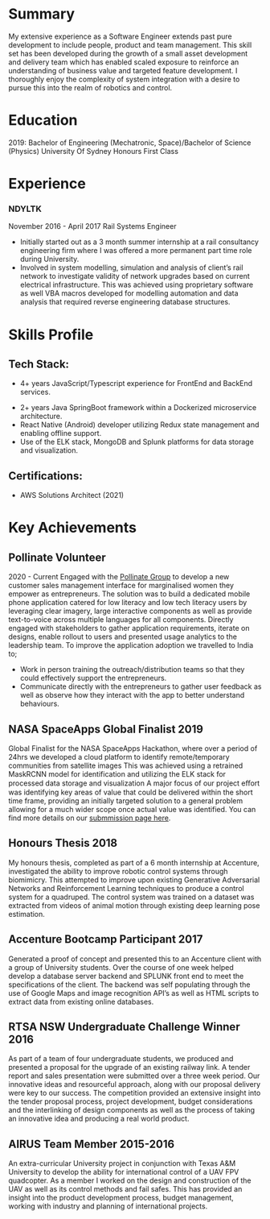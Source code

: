 # Summary
My extensive experience as a Software Engineer extends past pure development to include people, product and team management. This skill set has been developed during the growth of a small asset development and delivery team which has enabled scaled exposure to reinforce an understanding of business value and targeted feature development. I thoroughly enjoy the complexity of system integration with a desire to pursue this into the realm of robotics and control.

# Education
2019:
Bachelor of Engineering (Mechatronic, Space)/Bachelor of Science (Physics)
University Of Sydney
Honours First Class

# Experience

### NDYLTK
November 2016 - April 2017
Rail Systems Engineer
- Initially started out as a 3 month summer internship at a rail consultancy engineering firm where I was offered a more permanent part time role during University.
- Involved in system modelling, simulation and analysis of client’s rail network to investigate validity of network upgrades based on current electrical infrastructure. This was achieved using proprietary software as well VBA macros developed for modelling automation and data analysis that required reverse engineering database structures.

# Skills Profile
## Tech Stack:
* 4+ years JavaScript/Typescript experience for FrontEnd and BackEnd services.
- 2+ years Java SpringBoot framework within a Dockerized microservice architecture.
- React Native (Android) developer utilizing Redux state management and enabling offline support.
- Use of the ELK stack, MongoDB and Splunk platforms for data storage and visualization.
## Certifications:
 - AWS Solutions Architect (2021)

# Key Achievements
## Pollinate Volunteer
2020 - Current
Engaged with the [Pollinate Group](https://pollinategroup.org/) to develop a new customer sales management interface for marginalised women they empower as entrepreneurs. The solution was to build a dedicated mobile phone application catered for low literacy and low tech literacy users by leveraging clear imagery, large interactive components as well as provide text-to-voice across multiple languages for all components. Directly engaged with  stakeholders to gather application requirements, iterate on designs, enable rollout to users and presented usage analytics to the leadership team. To improve the application adoption we travelled to India to;
* Work in person training the outreach/distribution teams so that they could effectively support the entrepreneurs.
* Communicate directly with the entrepreneurs to gather user feedback as well as observe how they interact with the app to better understand behaviours.
## NASA SpaceApps Global Finalist 2019
Global Finalist for the NASA SpaceApps Hackathon, where over a period of 24hrs we developed a cloud platform to identify remote/temporary communities from satellite images This was achieved using a retrained MaskRCNN model for identification and utilizing the ELK stack for processed data storage and visualization A major focus of our project eﬀort was identifying key areas of value that could be delivered within the short time frame, providing an initially targeted solution to a general problem allowing for a much wider scope once actual value was identified. You can find more details on our [submmission page here](https://2019.spaceappschallenge.org/challenges/living-our-world/curious-minds-come-helping-hands/teams/planet-captain/project).
## Honours Thesis 2018
My honours thesis, completed as part of a 6 month internship at Accenture, investigated the ability to improve robotic control systems through biomimicry. This attempted to improve upon existing Generative Adversarial Networks and Reinforcement Learning techniques to produce a control system for a quadruped. The control system was trained on a dataset was extracted from videos of animal motion through existing deep learning pose estimation. 
## Accenture Bootcamp Participant 2017
Generated a proof of concept and presented this to an Accenture client with a group of University students. Over the course of one week helped develop a database server backend and SPLUNK front end to meet the specifications of the client. The  backend was self populating through the use of Google Maps and image recognition API’s as well as HTML scripts to extract data from existing online databases.
## RTSA NSW Undergraduate Challenge Winner 2016
As part of a team of four undergraduate students, we produced and presented a proposal for the upgrade of an existing railway link. A tender report and sales presentation were submitted over a three week period. Our innovative ideas and resourceful approach, along with our proposal delivery were key to our success. The competition provided an extensive insight into the tender proposal process, project development, budget considerations and the interlinking of design components as well as the process of taking an innovative idea and producing a real world product.

## AIRUS Team Member 2015-2016
An extra-curricular University project in conjunction with Texas A&M University to develop the ability for international control of a UAV FPV quadcopter. As a member I worked on the design and construction of the UAV as well as its control methods and fail safes. This has provided an insight into the product development process, budget management, working with industry and planning of international projects.
